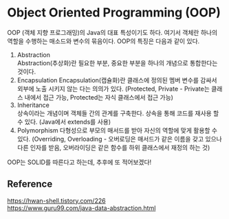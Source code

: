 # Object Oriented Programming (OOP)
OOP (객체 지향 프로그래밍)의 Java의 대표 특성이기도 하다. 여기서 객체란 하나의 역할을 수행하는 매소드와 변수의 묶음이다. OOP의 특징은 다음과 같이 있다.
1. Abstraction  
Abstraction(추상화)란 필요한 부분, 중요한 부분을 하나의 개념으로 통합한다는 것이다.
2. Encapsulation
Encapsulation(캡슐화)란 클래스에 정의된 멤버 변수를 감싸서 외부에 노출 시키지 않는 다는 의의가 있다. (Protected, Private - Private는 클래스 내에서 접근 가능, Protected는 자식 클래스에서 접근 가능)
3. Inheritance  
상속이라는 개념이며 객체들 간의 관계를 구축한다. 상속을 통해 코드를 재사용 할 수 있다. (Java에서 extends를 사용)
4. Polymorphism
다형성으로 부모의 매서드를 받아 자신의 역할에 맞게 활용할 수 있다. (Overriding, Overloading - 오버로딩은 매서드가 같은 이름을 갖고 있으나 다른 인자를 받음, 오버라이딩은 같은 함수를 하위 클래스에서 재정의 하는 것)

OOP는 SOLID를 따른다고 하는데, 추후에 또 적어보겠다!

## Reference
https://hwan-shell.tistory.com/226  
https://www.guru99.com/java-data-abstraction.html